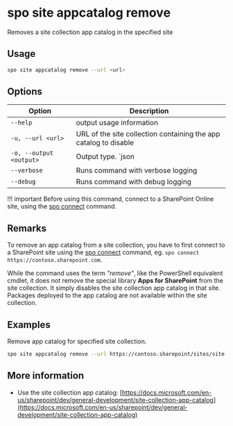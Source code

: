 # spo site appcatalog remove

Removes a site collection app catalog in the specified site

## Usage

```sh
spo site appcatalog remove --url <url>
```

## Options

Option|Description
------|-----------
`--help`|output usage information
`-u, --url <url>`|URL of the site collection containing the app catalog to disable
`-o, --output <output>`|Output type. `json|text`. Default `text`
`--verbose`|Runs command with verbose logging
`--debug`|Runs command with debug logging

!!! important
    Before using this command, connect to a SharePoint Online site, using the [spo connect](../connect.md) command.

## Remarks

To remove an app catalog from a site collection, you have to first connect to a SharePoint site using the [spo connect](../connect.md) command, eg. `spo connect https://contoso.sharepoint.com`.

While the command uses the term *"remove"*, like the PowerShell equivalent cmdlet, it does not remove the special library **Apps for SharePoint** from the site collection. It simply disables the site collection app catalog in that site. Packages deployed to the app catalog are not available within the site collection.

## Examples

Remove app catalog for specified site collection.

```sh
spo site appcatalog remove --url https://contoso.sharepoint/sites/site
```

## More information

- Use the site collection app catalog: [https://docs.microsoft.com/en-us/sharepoint/dev/general-development/site-collection-app-catalog](https://docs.microsoft.com/en-us/sharepoint/dev/general-development/site-collection-app-catalog)